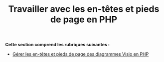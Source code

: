 ﻿---
title: Travailler avec les en-têtes et pieds de page en PHP
type: docs
weight: 50
url: /fr/java/working-with-headers-and-footers-in-php/
---
**Cette section comprend les rubriques suivantes :**

- [Gérer les en-têtes et pieds de page des diagrammes Visio en PHP](/diagram/fr/java/manage-headers-and-footers-of-the-visio-diagrams-in-php/)
